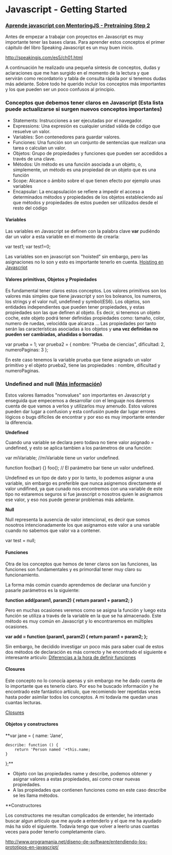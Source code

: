 
# Javascript - Getting Started
### [Aprende javascript con MentoringJS - Pretraining Step 2](http://mentoringjs.com)

Antes de empezar a trabajar con proyectos en Javascript es muy importante tener las bases claras. Para aprender estos conceptos el primer cápitulo del libro Speaking Javascript es un muy buen inicio.

http://speakingjs.com/es5/ch01.html

A continuación he realizado una pequeña síntesis de conceptos, dudas y aclaraciones que me han surgido en el momento de la lectura y que servirán como recordatorio y tabla de consulta rápida por si tenemos dudas más adelante. Sobre todo he querido incluir los conceptos más importantes y los que pueden ser un poco confusos al principio.

### Conceptos que debemos tener claros en Javascript (Esta lista puede actualizarse si surgen nuevos conceptos importantes)

- Statements: Instrucciones a ser ejecutadas por el navegador.
- Expressions: Una expresión es cualquier unidad válida de código que resuelve un valor.
- Variables: Son contenedores para guardar valores.
- Funciones: Una función son un conjunto de sentencias que realizan una tarea o calculan un valor.
- Objetos: Grupo de propiedades y funciones que pueden ser accedidos a través de una clave.
- Métodos: Un método es una función asociada a un objeto, o, simplemente, un método es una propiedad de un objeto que es una función
- Scope: Alcance o ámbito sobre el que tienen efecto por ejemplo unas variables
- Encapsular: La encapsulación se refiere a impedir el acceso a determinados métodos y propiedades de los objetos estableciendo así que métodos y propiedades de estos pueden ser utilizados desde el resto del código

#### Variables

Las variables en Javascript se definen con la palabra clave **var** pudiéndo dar un valor a esta variable en el momento de crearla:

var test1;
var test1=0;

Las variables son en javascript son "hoisted" sin embargo, pero las asignaciones no lo son y esto es importante tenerlo en cuenta.
[Hoisting en Javascript](http://www.etnassoft.com/2010/12/26/hoisting-en-javascript/)

#### Valores primitivas, Objetos y Propiedades

Es fundamental tener claros estos conceptos. 
Los valores primitivos son los valores más simples que tiene javascript y son los boleanos, los numeros, los strings y el valor null, undefined y symbol(ES6).
Los objetos, son entidades independientes que pueden tener propiedades, y estas propiedades son las que definen al objeto. Es decir, si tenemos un objeto coche, este objeto podrá tener definidas propiedades como: tamaño, color, numero de ruedas, velocidda que alcanza ...
Las propiedades por tanto serán las características asociadas a los objetos y **una vez definidas no pueden ser cambiadas, añadidas o borradas**.

var prueba = 1;
var prueba2 = { 
  nombre: "Prueba de ciencias",
  dificultad: 2,
  numeroPaginas: 3
};

En este caso tenemos la variable prueba que tiene asignado un valor primitivo y el objeto prueba2, tiene las propiedades : nombre, dificultad y numeroPaginas.

### Undefined and null ([Más información](http://www.enrique7mc.com/2016/01/diferencia-entre-null-y-undefined-en-javascript/))

Estos valores llamados "nonvalues" son importantes en Javascript y enseguida que empecemos a desarrollar con el lenguaje nos daremos cuenta de que vamos a verlos y utilizarlos muy amenudo. Estos valores pueden dar lugar a confusion y esta confusión puede dar lugar errores lógicos o bugs difíciles de encontrar y por eso es muy importante entender la diferencia.

**Undefined**

Cuando una variable se declara pero todava no tiene valor asignado = undefined, y esto se aplica tambien a los parámetros de una función:

var miVariable; //miVariable tiene un varlor undefined.

function foo(bar) {}
foo(); // El parámetro bar tiene un valor undefined.

Undefined es un tipo de dato y por lo tanto, lo podemos asignar a una variable, sin embargo es preferible que nunca asignemos directamente el valor undifined, ya que cunado nos encontremos con una variable de este tipo no estaremos seguros si fue javascript o nosotros quien le asignamos ese valor, y eso nos puede generar problemas más adelante.

**Null**

Null representa la ausencia de valor intencional, es decir que somos nosotros intencionadamente los que asignamos este valor a una variable cuando no sabemos que valor va a contener.

var test = null;

#### Funciones

Otra de los conceptos que hemos de tener claros son las funciones, las funciones son fundamentales y es primordial tener muy claro su funcionamiento.

La forma más común cuando aprendemos de declarar una función y pasarle parámetros es la siguiente:

**function add(param1, param2) {
    return param1 + param2;
}**

Pero en muchas ocasiones veremos como se asigna la función y luego esta función se utiliza a través de la variable en la que se ha almacenado. Este método es muy común en Javascript y lo encontraremos en múltiples ocasiones.

**var add = function (param1, param2) {
    return param1 + param2;
};** 

Sin embargo, he decidido investigar un poco más para saber cual de estos dos métodos de declaración es más correcto y he encontrado el siguiente e interesante artículo: [Diferencias a la hora de definir funciones](http://qbit.com.mx/blog/2013/08/23/formas-de-crear-funciones-en-javascript/)

#### Closures

Este concepto no lo conocía apenas y sin embargo me he dado cuenta de lo importante que es tenerlo claro. Por eso he buscado información y he encontrado este fantástico artículo, que recomiendo leer repetidas veces hasta poder asimilar todos los conceptos. A mi todavía me quedan unas cuantas lecturas.

[Closures](https://jherax.wordpress.com/2015/02/13/javascript-closures/)

#### Objetos y constructores

**var jane = {
    name: 'Jane',

    describe: function () {
        return 'Person named '+this.name;
    }
};**

- Objeto con las propiedades name y describe, podemos obtener y asignar valores a estas propiedades, asi como crear nuevas propiedades.
- A las propiedades que contienen funciones como en este caso describe se les llama métodos.

**Constructores

Los constructores me resultan complicados de entender, he intentado buscar algun articulo que me ayude a entenderlo y el que me ha ayudado más ha sido el siguiente. Todavía tengo que volver a leerlo unas cuantas veces para poder tenerlo completamente claro.

http://www.programania.net/diseno-de-software/entendiendo-los-prototipos-en-javascript/












